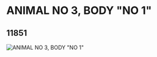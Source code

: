 # ANIMAL NO 3, BODY "NO 1"
## 11851
![ANIMAL NO 3, BODY "NO 1"](https://lc-www-live-s.legocdn.com/media/bricks/5/2/6018257.jpg)